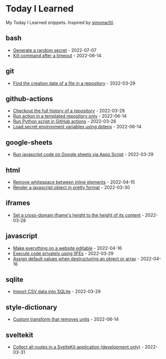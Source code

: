 # Today I Learned

My Today I Learned snippets. Inspired by [simonw/til](https://github.com/simonw/til).

<!-- entries: start -->

## bash

- [Generate a random secret](bash/generate-random-secret.md) - 2022-07-07
- [Kill command after a timeout](bash/kill-command-after-timeout.md) - 2022-06-14

## git

- [Find the creation date of a file in a repository](git/get-date-of-first-commit.md) - 2022-03-29

## github-actions

- [Checkout the full history of a repository](github-actions/checkout-full-history-of-repo.md) - 2022-03-29
- [Run action in a templated repository only](github-actions/run-action-in-templated-repo-only.md) - 2022-06-14
- [Run Python script in GitHub actions](github-actions/run-python-script.md) - 2022-03-28
- [Load secret environment variables using dotenv](github-actions/load-secret-env-variables-using-dotenv.md) - 2022-06-14

## google-sheets

- [Run javascript code on Google sheets via Apps Script](google-sheets/run-js-via-app-scripts.md) - 2022-03-29

## html

- [Remove whitespace between inline elements](html/remove-whitespace-between-inline-elements.md) - 2022-04-15
- [Render a javascript object in pretty format](html/render-js-object-in-pretty-format.md) - 2022-03-30

## iframes

- [Set a cross-domain iframe's height to the height of its content](iframes/set-iframe-height-to-the-height-of-its-content.md) - 2022-03-28

## javascript

- [Make everything on a website editable](javascript/make-everything-on-a-website-editable.md) - 2022-04-16
- [Execute code privately using IIFEs](javascript/execute-code-privately-using-iifes.md) - 2022-03-29
- [Assign default values when destructuring an object or array](javascript/assign-default-values-when-destructuring-an-object-or-array.md) - 2022-04-16

## sqlite

- [Import CSV data into SQLite](sqlite/import-csv-data-into-sqlite.md) - 2022-03-29

## style-dictionary

- [Custom transform that removes units](style-dictionary/custom-transform-to-remove-units.md) - 2022-06-14

## sveltekit

- [Collect all routes in a SvelteKit application (development only)](sveltekit/collect-all-routes.md) - 2022-03-31

